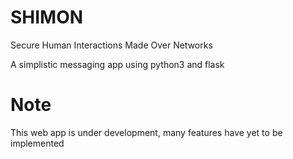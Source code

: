 # SHIMON

Secure Human Interactions Made Over Networks

A simplistic messaging app using python3 and flask

# Note

This web app is under development, many features have yet to be implemented